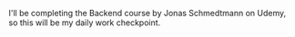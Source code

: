 I'll be completing the Backend course by Jonas Schmedtmann on Udemy, so this will be my daily work checkpoint.
